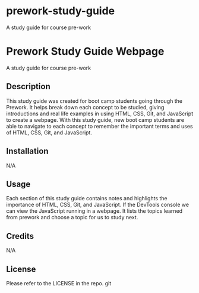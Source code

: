# prework-study-guide
A study guide for course pre-work 
# Prework Study Guide Webpage
A study guide for course pre-work 

## Description

This study guide was created for boot camp students going through the Prework.  It helps break down each concept to be studied, giving introductions and real life examples in using HTML, CSS, Git, and JavaScript to create a webpage.  With this study guide, new boot camp students are able to navigate to each concept to remember the important terms and uses of HTML, CSS, Git, and JavaScript.  

## Installation

N/A 

## Usage

Each section of this study guide contains notes and highlights the importance of HTML, CSS, Git, and JavaScript.  If the DevTools console we can view the JavaScript running in a webpage. It lists the topics learned from prework and choose a topic for us to study next.  

## Credits

N/A

## License

Please refer to the LICENSE in the repo. git 
